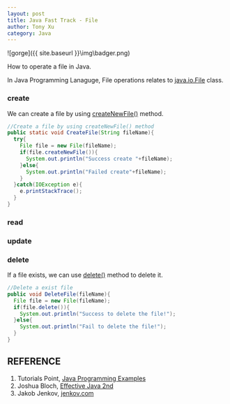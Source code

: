 ```yaml
---
layout: post
title: Java Fast Track - File
author: Tony Xu
category: Java
---
```

![gorge]({{ site.baseurl }}\img\badger.png)

How to operate a file in Java.

<!--description-->

In Java Programming Lanaguge, File operations relates to
[java.io.File](https://docs.oracle.com/javase/7/docs/api/java/io/File.html)
class.

### create

We can create a file by using
[createNewFile()](https://docs.oracle.com/javase/7/docs/api/java/io/File.html#createNewFile())
method.

```java
//Create a file by using createNewFile() method
public static void CreateFile(String fileName){
  try{
    File file = new File(fileName);
    if(file.createNewFile()){
      System.out.println("Success create "+fileName);
    }else{
      System.out.println("Failed create"+fileName);
    }
  }catch(IOException e){
    e.printStackTrace();
  }
}
```

### read



### update

### delete

If a file exists, we can use [delete()](https://docs.oracle.com/javase/7/docs/api/java/io/File.html#delete())
method to delete it.

```java
//Delete a exist file
public void DeleteFile(fileName){
  File file = new File(fileName);
  if(file.delete()){
    System.out.println("Success to delete the file!");
  }else{
    System.out.println("Fail to delete the file!");
  }
}
```

## REFERENCE

1. Tutorials Point, [Java Programming Examples](https://www.tutorialspoint.com/javaexamples/index.htm)
2. Joshua Bloch, [Effective Java 2nd](https://www.amazon.com/Effective-Java-2nd-Joshua-Bloch/dp/0321356683)
3. Jakob Jenkov, [jenkov.com](http://tutorials.jenkov.com/java/index.html)
